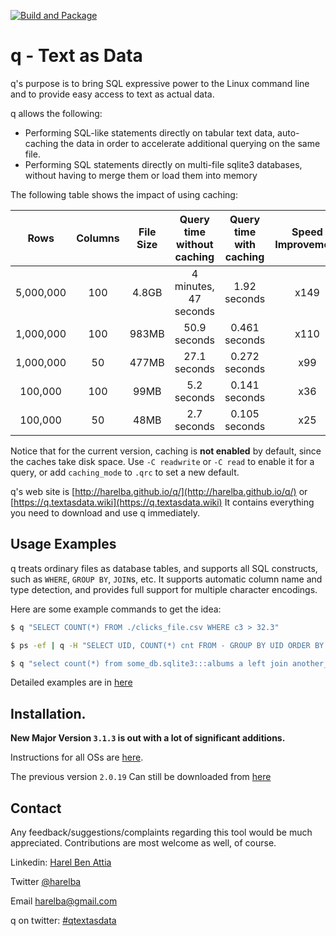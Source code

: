[![Build and Package](https://github.com/harelba/q/workflows/BuildAndPackage/badge.svg?branch=master)](https://github.com/harelba/q/actions?query=branch%3Amaster)


# q - Text as Data
q's purpose is to bring SQL expressive power to the Linux command line and to provide easy access to text as actual data.

q allows the following:

* Performing SQL-like statements directly on tabular text data, auto-caching the data in order to accelerate additional querying on the same file. 
* Performing SQL statements directly on multi-file sqlite3 databases, without having to merge them or load them into memory

The following table shows the impact of using caching:

|    Rows   | Columns | File Size | Query time without caching | Query time with caching | Speed Improvement |
|:---------:|:-------:|:---------:|:--------------------------:|:-----------------------:|:-----------------:|
| 5,000,000 |   100   |   4.8GB   |    4 minutes, 47 seconds   |       1.92 seconds      |        x149       |
| 1,000,000 |   100   |   983MB   |        50.9 seconds        |      0.461 seconds      |        x110       |
| 1,000,000 |    50   |   477MB   |        27.1 seconds        |      0.272 seconds      |        x99        |
|  100,000  |   100   |    99MB   |         5.2 seconds        |      0.141 seconds      |        x36        |
|  100,000  |    50   |    48MB   |         2.7 seconds        |      0.105 seconds      |        x25        |

Notice that for the current version, caching is **not enabled** by default, since the caches take disk space. Use `-C readwrite` or `-C read` to enable it for a query, or add `caching_mode` to `.qrc` to set a new default.
 
q's web site is [http://harelba.github.io/q/](http://harelba.github.io/q/) or [https://q.textasdata.wiki](https://q.textasdata.wiki) It contains everything you need to download and use q immediately.


## Usage Examples
q treats ordinary files as database tables, and supports all SQL constructs, such as `WHERE`, `GROUP BY`, `JOIN`s, etc. It supports automatic column name and type detection, and provides full support for multiple character encodings.

Here are some example commands to get the idea:

```bash
$ q "SELECT COUNT(*) FROM ./clicks_file.csv WHERE c3 > 32.3"

$ ps -ef | q -H "SELECT UID, COUNT(*) cnt FROM - GROUP BY UID ORDER BY cnt DESC LIMIT 3"

$ q "select count(*) from some_db.sqlite3:::albums a left join another_db.sqlite3:::tracks t on (a.album_id = t.album_id)"
```

Detailed examples are in [here](http://harelba.github.io/q/#examples)

## Installation.
**New Major Version `3.1.3` is out with a lot of significant additions.**

Instructions for all OSs are [here](http://harelba.github.io/q/#installation).

The previous version `2.0.19` Can still be downloaded from [here](https://github.com/harelba/q/releases/tag/2.0.19)  

## Contact
Any feedback/suggestions/complaints regarding this tool would be much appreciated. Contributions are most welcome as well, of course.

Linkedin: [Harel Ben Attia](https://www.linkedin.com/in/harelba/)

Twitter [@harelba](https://twitter.com/harelba)

Email [harelba@gmail.com](mailto:harelba@gmail.com)

q on twitter: [#qtextasdata](https://twitter.com/hashtag/qtextasdata?src=hashtag_click)

